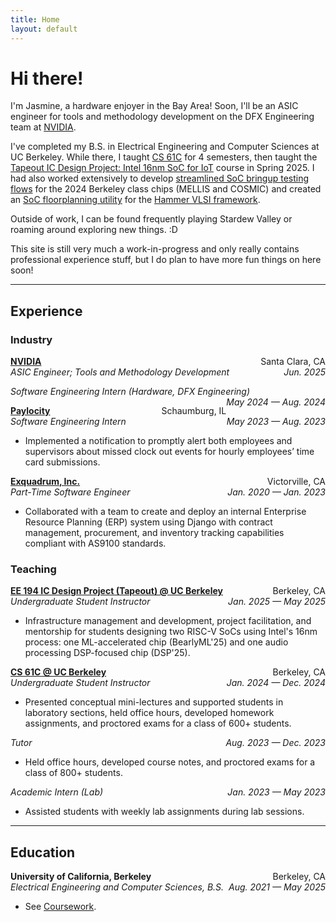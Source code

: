 ```yaml
---
title: Home
layout: default
---
```


# Hi there!
I'm Jasmine, a hardware enjoyer in the Bay Area! Soon, I'll be an ASIC engineer for tools and methodology development on the DFX Engineering team at [NVIDIA](https://www.nvidia.com/).

I've completed my B.S. in Electrical Engineering and Computer Sciences at UC Berkeley. While there, I taught [CS 61C](https://cs61c.org/) for 4 semesters, then taught the [Tapeout IC Design Project: Intel 16nm SoC for IoT](https://www2.eecs.berkeley.edu/Courses/EE194/) course in Spring 2025. I had also worked extensively to develop [streamlined SoC bringup testing flows](https://github.com/ucb-bar/sp24-Baremetal-IDE/tree/dsp24-bmarks/tester) for the 2024 Berkeley class chips (MELLIS and COSMIC) and created an [SoC floorplanning utility](https://github.com/jasmangle/hammer-irview) for the [Hammer VLSI framework](https://hammer-vlsi.readthedocs.io/).

Outside of work, I can be found frequently playing Stardew Valley or roaming around exploring new things. :D

This site is still very much a work-in-progress and only really contains professional experience stuff, but I do plan to have more fun things on here soon!

<hr>

## Experience
### Industry

<p style="text-align:left;">
  <strong><a href="https://www.nvidia.com/" target="_blank">NVIDIA</a></strong>
  <span style="float:right;">
    Santa Clara, CA
  </span><br>
  <i>
    ASIC Engineer; Tools and Methodology Development
    <span style="float:right;">
      Jun. 2025
    </span>
  </i>
  <ul>
    <!--<li></li>-->
  </ul>
  <i>
    Software Engineering Intern (Hardware, DFX Engineering)
    <span style="float:right;">
      May 2024 &#8212; Aug. 2024
    </span>
  </i>
  <ul>
    <!--<li></li>-->
  </ul>
</p>

<p style="text-align:left;">
  <strong><a href="https://www.paylocity.com/" target="_blank">Paylocity</a></strong>
  <span style="float:right;">
    Schaumburg, IL
  </span><br>
  <i>
    Software Engineering Intern
    <span style="float:right;">
      May 2023 &#8212; Aug. 2023
    </span>
  </i>
  <ul>
    <li>Implemented a notification to promptly alert both employees and supervisors about missed clock out events for hourly employees’ time card submissions.</li>
  </ul>
</p>

<p style="text-align:left;">
  <strong><a href="https://www.exquadrum.com/" target="_blank">Exquadrum, Inc.</a></strong>
  <span style="float:right;">
    Victorville, CA
  </span><br>
  <i>
    Part-Time Software Engineer
    <span style="float:right;">
      Jan. 2020 &#8212; Jan. 2023
    </span>
  </i>
  <ul>
    <li>Collaborated with a team to create and deploy an internal Enterprise Resource Planning (ERP) system using Django with contract management, procurement, and inventory tracking capabilities compliant with AS9100 standards.</li>
  </ul>
</p>

### Teaching

<p style="text-align:left;">
  <strong><a href="https://sites.google.com/berkeley.edu/tapeoutclasswiki/semesters/sp23tapeout" target="_blank">EE 194 IC Design Project (Tapeout) @ UC Berkeley</a></strong>
  <span style="float:right;">Berkeley, CA</span><br>
  <i>
    Undergraduate Student Instructor
    <span style="float:right;">Jan. 2025 &#8212; May 2025</span>
  </i>
  <ul>
    <li>Infrastructure management and development, project facilitation, and mentorship for students designing two RISC-V SoCs using Intel's 16nm process: one ML-accelerated chip (BearlyML'25) and one audio processing DSP-focused chip (DSP'25).</li>
  </ul>
</p>
<p style="text-align:left;">
  <strong><a href="https://www.cs61c.org/" target="_blank">CS 61C @ UC Berkeley</a></strong>
  <span style="float:right;">Berkeley, CA</span>
  <br><i>
    Undergraduate Student Instructor
    <span style="float:right;">Jan. 2024 &#8212; Dec. 2024</span>
  </i>
  <ul>
    <li>Presented conceptual mini-lectures and supported students in laboratory sections, held office hours, developed homework assignments, and proctored exams for a class of 600+ students.</li>
  </ul>
  <i>
    Tutor
    <span style="float:right;">Aug. 2023 &#8212; Dec. 2023</span>
  </i>
  <ul>
    <li>Held office hours, developed course notes, and proctored exams for a class of 800+ students.</li>
  </ul>
  <i>
    Academic Intern (Lab)
    <span style="float:right;">Jan. 2023 &#8212; May 2023</span>
  </i>
  <ul>
    <li>Assisted students with weekly lab assignments during lab sessions.</li>
  </ul>
</p>

<hr>

## Education

<p style="text-align:left;">
  <strong>University of California, Berkeley</strong>
  <span style="float:right;">Berkeley, CA</span><br>
  <i>
    Electrical Engineering and Computer Sciences, B.S.
    <span style="float:right;">Aug. 2021 &#8212; May 2025</span>
  </i>
  <ul>
    <li>See <a href="coursework">Coursework</a>.</li>
  </ul>
</p>

